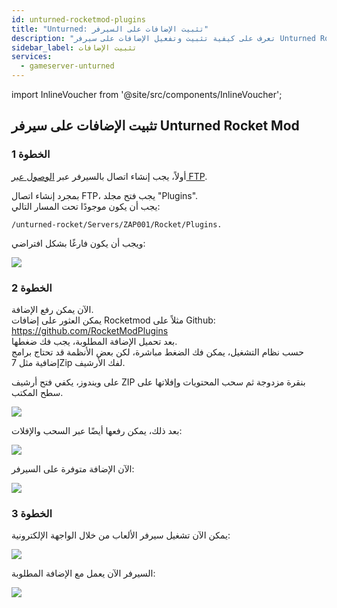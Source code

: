 ```yaml
---
id: unturned-rocketmod-plugins
title: "Unturned: تثبيت الإضافات على السيرفر"
description: "تعرف على كيفية تثبيت وتفعيل الإضافات على سيرفر Unturned Rocket Mod لتحسين تجربة اللعب ووظائف السيرفر → تعلّم المزيد الآن"
sidebar_label: تثبيت الإضافات
services:
  - gameserver-unturned
---
```


import InlineVoucher from '@site/src/components/InlineVoucher';

<InlineVoucher />

## تثبيت الإضافات على سيرفر Unturned Rocket Mod

### الخطوة 1
أولاً، يجب إنشاء اتصال بالسيرفر عبر [الوصول عبر FTP](gameserver-ftpaccess.md).

بمجرد إنشاء اتصال FTP، يجب فتح مجلد "Plugins".  
يجب أن يكون موجودًا تحت المسار التالي:  
```
/unturned-rocket/Servers/ZAP001/Rocket/Plugins.
```
ويجب أن يكون فارغًا بشكل افتراضي: 

![](https://screensaver01.zap-hosting.com/index.php/s/wYY7jLji9YaNcBp/preview)

### الخطوة 2

الآن يمكن رفع الإضافة.  
يمكن العثور على إضافات Rocketmod مثلاً على Github: https://github.com/RocketModPlugins  
بعد تحميل الإضافة المطلوبة، يجب فك ضغطها.  
حسب نظام التشغيل، يمكن فك الضغط مباشرة، لكن بعض الأنظمة قد تحتاج برامج إضافية مثل 7Zip لفك الأرشيف.

على ويندوز، يكفي فتح أرشيف ZIP بنقرة مزدوجة ثم سحب المحتويات وإفلاتها على سطح المكتب. 

![](https://screensaver01.zap-hosting.com/index.php/s/qnpy29HySQzJTBL/preview)

بعد ذلك، يمكن رفعها أيضًا عبر السحب والإفلات:  

![](https://screensaver01.zap-hosting.com/index.php/s/o4ZNQtyosnw5eHo/preview)

الآن الإضافة متوفرة على السيرفر:

![](https://screensaver01.zap-hosting.com/index.php/s/DYXpnZ2n5ibxW5t/preview)

### الخطوة 3

يمكن الآن تشغيل سيرفر الألعاب من خلال الواجهة الإلكترونية: 

![](https://screensaver01.zap-hosting.com/index.php/s/pgyBsYcoXNP7dnL/preview)

السيرفر الآن يعمل مع الإضافة المطلوبة: 

![](https://screensaver01.zap-hosting.com/index.php/s/ZZLPBprWoBZfTQ6/preview)


<InlineVoucher />